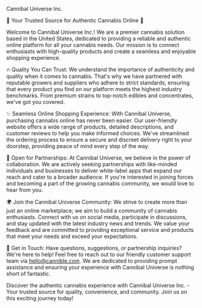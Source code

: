 Cannibal Universe Inc.

🌿 Your Trusted Source for Authentic Cannabis Online 🌿

Welcome to Cannibal Universe Inc.! We are a premier cannabis solution based in the United States, dedicated to providing a reliable and authentic online platform for all your cannabis needs. Our mission is to connect enthusiasts with high-quality products and create a seamless and enjoyable shopping experience.

🔥 Quality You Can Trust:
We understand the importance of authenticity and quality when it comes to cannabis. That's why we have partnered with reputable growers and suppliers who adhere to strict standards, ensuring that every product you find on our platform meets the highest industry benchmarks. From premium strains to top-notch edibles and concentrates, we've got you covered.

✨ Seamless Online Shopping Experience:
With Cannibal Universe, purchasing cannabis online has never been easier. Our user-friendly website offers a wide range of products, detailed descriptions, and customer reviews to help you make informed choices. We've streamlined the ordering process to ensure a secure and discreet delivery right to your doorstep, providing peace of mind every step of the way.

🚀 Open for Partnerships:
At Cannibal Universe, we believe in the power of collaboration. We are actively seeking partnerships with like-minded individuals and businesses to deliver white-label apps that expand our reach and cater to a broader audience. If you're interested in joining forces and becoming a part of the growing cannabis community, we would love to hear from you.

🌍 Join the Cannibal Universe Community:
We strive to create more than just an online marketplace; we aim to build a community of cannabis enthusiasts. Connect with us on social media, participate in discussions, and stay updated with the latest industry news and trends. We value your feedback and are committed to providing exceptional service and products that meet your needs and exceed your expectations.

📧 Get in Touch:
Have questions, suggestions, or partnership inquiries? We're here to help! Feel free to reach out to our friendly customer support team via hello@cannible.com. We are dedicated to providing prompt assistance and ensuring your experience with Cannibal Universe is nothing short of fantastic.

Discover the authentic cannabis experience with Cannibal Universe Inc. - Your trusted source for quality, convenience, and community. Join us on this exciting journey today!

